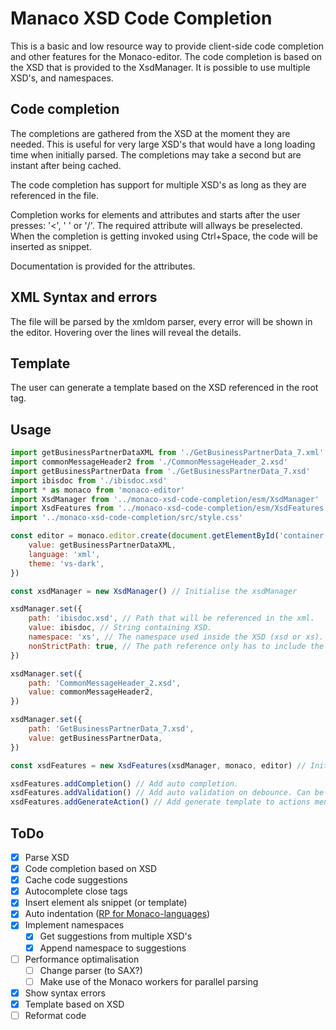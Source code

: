 # Manaco XSD Code Completion

This is a basic and low resource way to provide client-side code completion and other features for the Monaco-editor.
The code completion is based on the XSD that is provided to the XsdManager. It is possible to use multiple XSD's, and namespaces.

## Code completion
The completions are gathered from the XSD at the moment they are needed. This is useful for very large XSD's that would have a long loading time when initially parsed. The completions may take a second but are instant after being cached.

The code completion has support for multiple XSD's as long as they are referenced in the file.

Completion works for elements and attributes and starts after the user presses: '<', ' ' or '/'. The required attribute will allways be preselected. When the completion is getting invoked using Ctrl+Space, the code will be inserted as snippet.

Documentation is provided for the attributes.

## XML Syntax and errors
The file will be parsed by the xmldom parser, every error will be shown in the editor. Hovering over the lines will reveal the details.

## Template
The user can generate a template based on the XSD referenced in the root tag. 

## Usage

```javascript
import getBusinessPartnerDataXML from './GetBusinessPartnerData_7.xml'
import commonMessageHeader2 from './CommonMessageHeader_2.xsd'
import getBusinessPartnerData from './GetBusinessPartnerData_7.xsd'
import ibisdoc from './ibisdoc.xsd'
import * as monaco from 'monaco-editor'
import XsdManager from '../monaco-xsd-code-completion/esm/XsdManager'
import XsdFeatures from '../monaco-xsd-code-completion/esm/XsdFeatures'
import '../monaco-xsd-code-completion/src/style.css'

const editor = monaco.editor.create(document.getElementById('container'), {
    value: getBusinessPartnerDataXML,
    language: 'xml',
    theme: 'vs-dark',
})

const xsdManager = new XsdManager() // Initialise the xsdManager

xsdManager.set({
    path: 'ibisdoc.xsd', // Path that will be referenced in the xml.
    value: ibisdoc, // String containing XSD.
    namespace: 'xs', // The namespace used inside the XSD (xsd or xs). *optional
    nonStrictPath: true, // The path reference only has to include the path partially ({some path}/ibisdoc.xsd). *optional
})

xsdManager.set({
    path: 'CommonMessageHeader_2.xsd',
    value: commonMessageHeader2,
})

xsdManager.set({
    path: 'GetBusinessPartnerData_7.xsd',
    value: getBusinessPartnerData,
})

const xsdFeatures = new XsdFeatures(xsdManager, monaco, editor) // Initialise the xsdFeatures.

xsdFeatures.addCompletion() // Add auto completion.
xsdFeatures.addValidation() // Add auto validation on debounce. Can be manually triggered with doValidation.
xsdFeatures.addGenerateAction() // Add generate template to actions menu. Generate can be run with doGenerate.
```

## ToDo

-   [x] Parse XSD
-   [x] Code completion based on XSD
-   [x] Cache code suggestions
-   [x] Autocomplete close tags
-   [x] Insert element als snippet (or template)
-   [x] Auto indentation ([RP for Monaco-languages](https://github.com/microsoft/monaco-languages/pull/113))
-   [x] Implement namespaces
    -   [x] Get suggestions from multiple XSD's
    -   [x] Append namespace to suggestions
-   [ ] Performance optimalisation
    -   [ ] Change parser (to SAX?)
    -   [ ] Make use of the Monaco workers for parallel parsing
-   [x] Show syntax errors
-   [x] Template based on XSD
-   [ ] Reformat code
